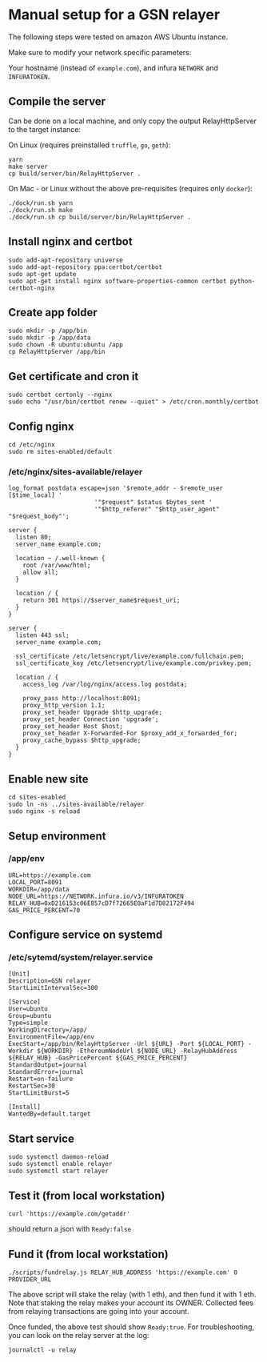 # Manual setup for a GSN relayer

The following steps were tested on amazon AWS Ubuntu instance.

Make sure to modify your network specific parameters: 

Your hostname (instead of `example.com`), and infura `NETWORK` and `INFURATOKEN`.


## Compile the server
Can be done on a local machine, and only copy the output RelayHttpServer to the target instance:

On Linux (requires preinstalled `truffle`, `go`, `geth`):
```
yarn 
make server
cp build/server/bin/RelayHttpServer .
```

On Mac - or Linux without the above pre-requisites (requires only `docker`):
```
./dock/run.sh yarn
./dock/run.sh make
./dock/run.sh cp build/server/bin/RelayHttpServer .
```

## Install nginx and certbot
```
sudo add-apt-repository universe
sudo add-apt-repository ppa:certbot/certbot
sudo apt-get update
sudo apt-get install nginx software-properties-common certbot python-certbot-nginx
```

## Create app folder
```
sudo mkdir -p /app/bin
sudo mkdir -p /app/data
sudo chown -R ubuntu:ubuntu /app
cp RelayHttpServer /app/bin
```

## Get certificate and cron it
```
sudo certbot certonly --nginx
sudo echo "/usr/bin/certbot renew --quiet" > /etc/cron.monthly/certbot
```

## Config nginx
```
cd /etc/nginx
sudo rm sites-enabled/default
```

### /etc/nginx/sites-available/relayer
```
log_format postdata escape=json '$remote_addr - $remote_user [$time_local] '
                        '"$request" $status $bytes_sent '
                        '"$http_referer" "$http_user_agent" "$request_body"';

server {
  listen 80;
  server_name example.com;
  
  location ~ /.well-known {
    root /var/www/html;
    allow all;
  }

  location / {
    return 301 https://$server_name$request_uri;
  } 
}

server {
  listen 443 ssl;
  server_name example.com;

  ssl_certificate /etc/letsencrypt/live/example.com/fullchain.pem;
  ssl_certificate_key /etc/letsencrypt/live/example.com/privkey.pem;

  location / {
    access_log /var/log/nginx/access.log postdata;

    proxy_pass http://localhost:8091;
    proxy_http_version 1.1;
    proxy_set_header Upgrade $http_upgrade;
    proxy_set_header Connection 'upgrade';
    proxy_set_header Host $host;
    proxy_set_header X-Forwarded-For $proxy_add_x_forwarded_for;
    proxy_cache_bypass $http_upgrade;
  }
}
```

## Enable new site
```
cd sites-enabled
sudo ln -ns ../sites-available/relayer
sudo nginx -s reload
```

## Setup environment

### /app/env

```
URL=https://example.com
LOCAL_PORT=8091
WORKDIR=/app/data
NODE_URL=https://NETWORK.infura.io/v3/INFURATOKEN
RELAY_HUB=0xD216153c06E857cD7f72665E0aF1d7D82172F494
GAS_PRICE_PERCENT=70
```

## Configure service on systemd

### /etc/sytemd/system/relayer.service
```
[Unit]
Description=GSN relayer
StartLimitIntervalSec=300

[Service]
User=ubuntu
Group=ubuntu
Type=simple
WorkingDirectory=/app/
EnvironmentFile=/app/env
ExecStart=/app/bin/RelayHttpServer -Url ${URL} -Port ${LOCAL_PORT} -Workdir ${WORKDIR} -EthereumNodeUrl ${NODE_URL} -RelayHubAddress ${RELAY_HUB} -GasPricePercent ${GAS_PRICE_PERCENT}
StandardOutput=journal
StandardError=journal
Restart=on-failure
RestartSec=30
StartLimitBurst=5

[Install]
WantedBy=default.target
```

## Start service
```
sudo systemctl daemon-reload
sudo systemctl enable relayer
sudo systemctl start relayer
```

## Test it (from local workstation)
```
curl 'https://example.com/getaddr'
```

should return a json with `Ready:false`

## Fund it (from local workstation)
```
./scripts/fundrelay.js RELAY_HUB_ADDRESS 'https://example.com' 0 PROVIDER_URL
```

The above script will stake the relay (with 1 eth), and then fund it with 1 eth.
Note that staking the relay makes your account its OWNER. Collected fees from relaying 
transactions are going into your account.

Once funded, the above test should show `Ready:true`.
For troubleshooting, you can look on the relay server at the log:

```
journalctl -u relay
```
